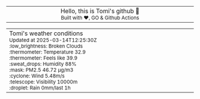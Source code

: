 
<div align="center">
<table>
<tbody>
<td align="center">
<img width="2000" height="0"><br>
Hello, this is Tomi's github 👋<br>
<sup>Built with ❤️, GO & Github Actions</sup><br>
<img width="2000" height="0">
</td>
</tbody>
</table>
</div>
<table>
<tbody>
<td align="left">
<img width="2000" height="0"><br>
Tomi's weather conditions<br>
<sup>Updated at 2025-03-14T12:25:30Z</sup><br>
<sup>:low_brightness: Broken Clouds</sup><br>
<sup>:thermometer: Temperature 32.9 </sup><br>
<sup>:thermometer: Feels like 39.9</sup><br>
<sup>:sweat_drops: Humidity 88%</sup><br>
<sup>:mask: PM2.5 46.72 μg/m3</sup><br>
<sup>:cyclone: Wind 5.48m/s </sup><br>
<sup>:telescope: Visibility 10000m </sup><br>
<sup>:droplet: Rain 0mm/last 1h </sup><br>
<img width="2000" height="0">
</td>
<td align="left">
<img width="2000" height="0"><br>
<br>
<img width="2000" height="0">
</td>
</tbody>
</table>
</div>
    
